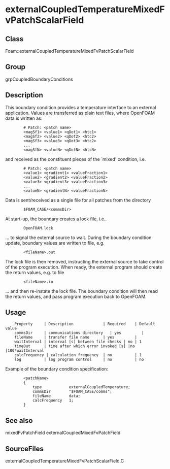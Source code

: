 # externalCoupledTemperatureMixedFvPatchScalarField 
## Class
Foam::externalCoupledTemperatureMixedFvPatchScalarField

## Group
grpCoupledBoundaryConditions

## Description
This boundary condition provides a temperature interface to an external
application.  Values are transferred as plain text files, where OpenFOAM
data is written as:

```
        # Patch: <patch name>
        <magSf1> <value1> <qDot1> <htc1>
        <magSf2> <value2> <qDot2> <htc2>
        <magSf3> <value3> <qDot3> <htc2>
        ...
        <magSfN> <valueN> <qDotN> <htcN>
```

and received as the constituent pieces of the `mixed' condition, i.e.

```
        # Patch: <patch name>
        <value1> <gradient1> <valueFraction1>
        <value2> <gradient2> <valueFraction2>
        <value3> <gradient3> <valueFraction3>
        ...
        <valueN> <gradientN> <valueFractionN>
```

Data is sent/received as a single file for all patches from the directory

```
        $FOAM_CASE/<commsDir>
```

At start-up, the boundary creates a lock file, i.e..

```
        OpenFOAM.lock
```

... to signal the external source to wait.  During the boundary condition
update, boundary values are written to file, e.g.

```
        <fileName>.out
```

The lock file is then removed, instructing the external source to take
control of the program execution.  When ready, the external program
should create the return values, e.g. to file

```
        <fileName>.in
```

... and then re-instate the lock file.  The boundary condition will then
read the return values, and pass program execution back to OpenFOAM.


## Usage

        Property     | Description             | Required    | Default value
        commsDir     | communications directory   | yes         |
        fileName     | transfer file name      | yes         |
        waitInterval | interval [s] between file checks | no | 1
        timeOut      | time after which error invoked [s] |no |100*waitInterval
        calcFrequency | calculation frequency  | no          | 1
        log          | log program control     | no          | no


Example of the boundary condition specification:
```
        <patchName>
        {
            type            externalCoupledTemperature;
            commsDir        "$FOAM_CASE/comms";
            fileName        data;
            calcFrequency   1;
        }
```

## See also
mixedFvPatchField
externalCoupledMixedFvPatchField

## SourceFiles
externalCoupledTemperatureMixedFvPatchScalarField.C

